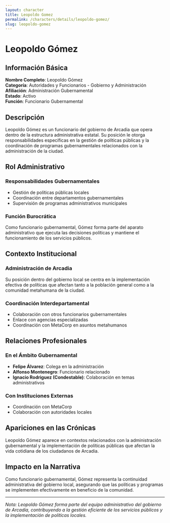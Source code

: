 ```yaml
---
layout: character
title: Leopoldo Gomez
permalink: /characters/details/leopoldo-gomez/
slug: leopoldo-gomez
---
```


# Leopoldo Gómez

## Información Básica

**Nombre Completo**: Leopoldo Gómez  
**Categoría**: Autoridades y Funcionarios - Gobierno y Administración  
**Afiliación**: Administración Gubernamental  
**Estado**: Activo  
**Función**: Funcionario Gubernamental

## Descripción

Leopoldo Gómez es un funcionario del gobierno de Arcadia que opera dentro de la estructura administrativa estatal. Su posición le otorga responsabilidades específicas en la gestión de políticas públicas y la coordinación de programas gubernamentales relacionados con la administración de la ciudad.

## Rol Administrativo

### Responsabilidades Gubernamentales
- Gestión de políticas públicas locales
- Coordinación entre departamentos gubernamentales
- Supervisión de programas administrativos municipales

### Función Burocrática
Como funcionario gubernamental, Gómez forma parte del aparato administrativo que ejecuta las decisiones políticas y mantiene el funcionamiento de los servicios públicos.

## Contexto Institucional

### Administración de Arcadia
Su posición dentro del gobierno local se centra en la implementación efectiva de políticas que afectan tanto a la población general como a la comunidad metahumana de la ciudad.

### Coordinación Interdepartamental
- Colaboración con otros funcionarios gubernamentales
- Enlace con agencias especializadas
- Coordinación con MetaCorp en asuntos metahumanos

## Relaciones Profesionales

### En el Ámbito Gubernamental
- **Felipe Álvarez**: Colega en la administración
- **Alfonso Montenegro**: Funcionario relacionado
- **Ignacio Rodriguez (Condestable)**: Colaboración en temas administrativos

### Con Instituciones Externas
- Coordinación con MetaCorp
- Colaboración con autoridades locales

## Apariciones en las Crónicas

Leopoldo Gómez aparece en contextos relacionados con la administración gubernamental y la implementación de políticas públicas que afectan la vida cotidiana de los ciudadanos de Arcadia.

## Impacto en la Narrativa

Como funcionario gubernamental, Gómez representa la continuidad administrativa del gobierno local, asegurando que las políticas y programas se implementen efectivamente en beneficio de la comunidad.

---

*Nota: Leopoldo Gómez forma parte del equipo administrativo del gobierno de Arcadia, contribuyendo a la gestión eficiente de los servicios públicos y la implementación de políticas locales.*